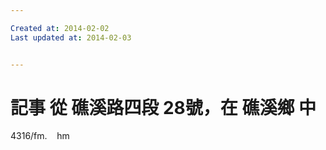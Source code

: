 ```yaml
---

Created at: 2014-02-02
Last updated at: 2014-02-03


---
```


# 記事 從 礁溪路四段 28號，在 礁溪鄉 中


4316/fm.    hm

